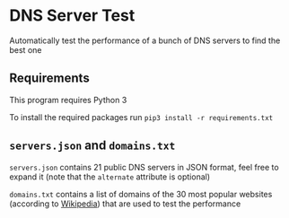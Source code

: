 # DNS Server Test

Automatically test the performance of a bunch of DNS servers to find the best one

## Requirements

This program requires Python 3

To install the required packages run `pip3 install -r requirements.txt`

## `servers.json` and `domains.txt`

`servers.json` contains 21 public DNS servers in JSON format, feel free to expand it (note that the `alternate` attribute is optional)

`domains.txt` contains a list of domains of the 30 most popular websites (according to [Wikipedia](https://en.wikipedia.org/wiki/List_of_most_popular_websites "Wikipedia: List of most popular websites")) that are used to test the performance
